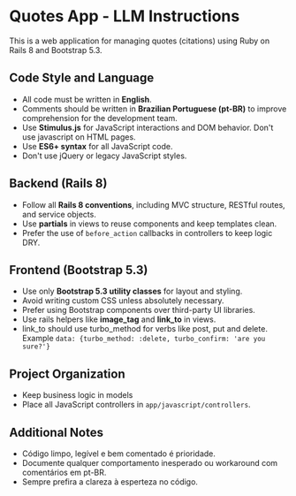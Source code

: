 # Quotes App - LLM Instructions

This is a web application for managing quotes (citations) using Ruby on Rails 8 and Bootstrap 5.3.

## Code Style and Language

- All code must be written in **English**.
- Comments should be written in **Brazilian Portuguese (pt-BR)** to improve comprehension for the development team.
- Use **Stimulus.js** for JavaScript interactions and DOM behavior. Don't use javascript on HTML pages.
- Use **ES6+ syntax** for all JavaScript code.
- Don't use jQuery or legacy JavaScript styles.

## Backend (Rails 8)

- Follow all **Rails 8 conventions**, including MVC structure, RESTful routes, and service objects.
- Use **partials** in views to reuse components and keep templates clean.
- Prefer the use of `before_action` callbacks in controllers to keep logic DRY.


## Frontend (Bootstrap 5.3)

- Use only **Bootstrap 5.3 utility classes** for layout and styling.
- Avoid writing custom CSS unless absolutely necessary.
- Prefer using Bootstrap components over third-party UI libraries.
- Use rails helpers like **image_tag** and **link_to** in views.
- link_to should use turbo_method for verbs like post, put and delete. Example `data: {turbo_method: :delete, turbo_confirm: 'are you sure?'}`

## Project Organization

- Keep business logic in models
- Place all JavaScript controllers in `app/javascript/controllers`.

## Additional Notes

- Código limpo, legível e bem comentado é prioridade.
- Documente qualquer comportamento inesperado ou workaround com comentários em pt-BR.
- Sempre prefira a clareza à esperteza no código.
